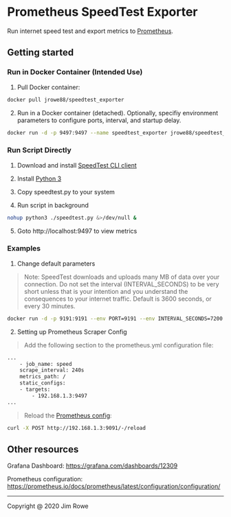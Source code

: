 # Prometheus SpeedTest Exporter

Run internet speed test and export metrics to [Prometheus](http://prometheus.io).

## Getting started

### Run in Docker Container (Intended Use)

1. Pull Docker container:
```bash
docker pull jrowe88/speedtest_exporter
```
2. Run in a Docker container (detached). Optionally, specifiy environment parameters to configure ports, interval, and startup delay.
```bash
docker run -d -p 9497:9497 --name speedtest_exporter jrowe88/speedtest_exporter
```

### Run Script Directly
1. Download and install [SpeedTest CLI client](https://www.speedtest.net/apps/cli)

2. Install [Python 3](https://www.python.org/about/gettingstarted/)

3. Copy speedtest.py to your system

4. Run script in background

```bash
nohup python3 ./speedtest.py &>/dev/null &
```
5. Goto http://localhost:9497 to view metrics

### Examples
1. Change default parameters

>Note: SpeedTest downloads and uploads many MB of data over your connection.  Do not set the interval (INTERVAL_SECONDS) to be very short unless that is your intention and you understand the consequences to your internet traffic.  Default is 3600 seconds, or every 30 minutes.

```bash
docker run -d -p 9191:9191 --env PORT=9191 --env INTERVAL_SECONDS=7200 --env STARTUPDELAY_SECONDS=5 --name speedtest_exporter jrowe88/speedtest_exporter
```

2. Setting up Prometheus Scraper Config

>Add the following section to the prometheus.yml configuration file:

```bash
...
    - job_name: speed
    scrape_interval: 240s
    metrics_path: /
    static_configs:
    - targets:
        - 192.168.1.3:9497
...
```

>Reload the [Prometheus config](https://prometheus.io/docs/prometheus/latest/configuration/configuration/):

```bash
curl -X POST http://192.168.1.3:9091/-/reload
```

## Other resources

Grafana Dashboard: https://grafana.com/dashboards/12309

Prometheus configuration: https://prometheus.io/docs/prometheus/latest/configuration/configuration/



---

Copyright @ 2020 Jim Rowe
